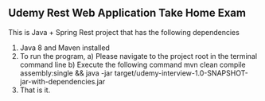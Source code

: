 Udemy Rest Web Application Take Home Exam
------------------------------------------

This is Java + Spring Rest project that has the following dependencies

1) Java 8 and Maven installed
2) To run the program,
    a) Please navigate to the project root in the terminal command line
    b) Execute the following command
        mvn clean compile assembly:single && java -jar target/udemy-interview-1.0-SNAPSHOT-jar-with-dependencies.jar
3) That is it.
